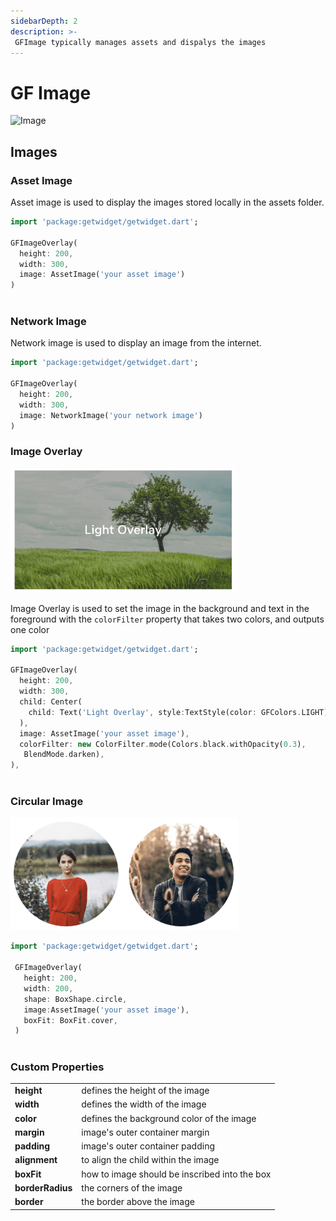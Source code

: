 ```yaml
---
sidebarDepth: 2
description: >- 
 GFImage typically manages assets and dispalys the images
---
```


# GF Image

![Image](https://ik.imagekit.io/ionicfirebaseapp/docs/tr:dpr-auto,tr:w-auto/Images-Square_2x_Zf91TY9B84.png)

## Images

###  Asset Image

Asset image is used to display the images stored locally in the assets folder.

```dart
import 'package:getwidget/getwidget.dart';

GFImageOverlay(
  height: 200,
  width: 300,
  image: AssetImage('your asset image')
)
                               
```

### Network Image

Network image is used to display an image from the internet.

```dart
import 'package:getwidget/getwidget.dart';

GFImageOverlay(
  height: 200,
  width: 300,
  image: NetworkImage('your network image')
)
```

### Image Overlay

![Image Overlay](./assets/image-overlay.png)

Image Overlay is used to set the image in the background and text in the foreground with the `colorFilter` property that takes two colors, and outputs one color

```dart
import 'package:getwidget/getwidget.dart';
 
GFImageOverlay(
  height: 200,
  width: 300,
  child: Center(
    child: Text('Light Overlay', style:TextStyle(color: GFColors.LIGHT)),
  ),
  image: AssetImage('your asset image'),
  colorFilter: new ColorFilter.mode(Colors.black.withOpacity(0.3),
   BlendMode.darken),
),
                               
```

### Circular Image

![Circular Image](./assets/image-circular.png)

```dart
import 'package:getwidget/getwidget.dart';
 
 GFImageOverlay(
   height: 200,
   width: 200,
   shape: BoxShape.circle,
   image:AssetImage('your asset image'),
   boxFit: BoxFit.cover,
 )
                               
```

### Custom Properties

|  |  |
| :--- | :--- |
| **height** | defines the height of the image |
| **width** | defines the width of the image |
| **color** | defines the background color of the image |
| **margin** | image's outer container margin |
| **padding** | image's outer container padding |
| **alignment** | to align the child within the image |
| **boxFit** | how to image should be inscribed into the box |
| **borderRadius** | the corners of the image |
| **border** | the border above the image |

